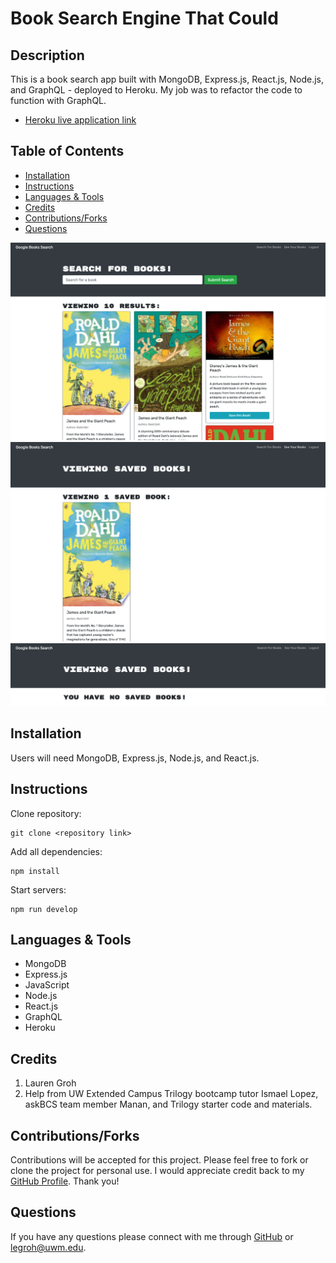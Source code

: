 # Book Search Engine That Could

## Description 

This is a book search app built with MongoDB, Express.js, React.js, Node.js, and GraphQL - deployed to Heroku. My job was to refactor the code to function with GraphQL.
  
* [Heroku live application link](https://calm-bastion-15118.herokuapp.com/)

## Table of Contents 
* [Installation](#installation)
* [Instructions](#instructions)
* [Languages & Tools](#languages-tools)
* [Credits](#credits)
* [Contributions/Forks](#contributions/forks)
* [Questions](#questions)

![Book Search Engine That Could screenshot-1](./assets/images/screenshot-1.png "screenshot-1")
![Book Search Engine That Could screenshot-2](./assets/images/screenshot-2.png "screenshot-2")
![Book Search Engine That Could screenshot-3](./assets/images/screenshot-3.png "screenshot-3")

## Installation

Users will need MongoDB, Express.js, Node.js, and React.js.
  
## Instructions 

Clone repository:
```
git clone <repository link>
```
Add all dependencies:
```
npm install
```
Start servers:
```
npm run develop
```

## Languages & Tools

* MongoDB
* Express.js
* JavaScript
* Node.js
* React.js
* GraphQL
* Heroku

## Credits

1. Lauren Groh 
2. Help from UW Extended Campus Trilogy bootcamp tutor Ismael Lopez, askBCS team member Manan, and Trilogy starter code and materials.

## Contributions/Forks

Contributions will be accepted for this project. Please feel free to fork or clone the project for personal use. I would appreciate credit back to my [GitHub Profile](https://github.com/GrohTech). Thank you!

## Questions

If you have any questions please connect with me through [GitHub](https://github.com/GrohTech) or [legroh@uwm.edu](mailto:legroh@uwm.edu).